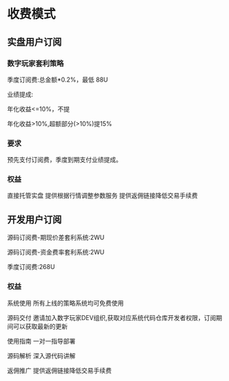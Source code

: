 # 收费模式

## 实盘用户订阅

### 数字玩家套利策略

季度订阅费:总金额*0.2%，最低 88U

业绩提成:

年化收益<=10%，不提

年化收益>10%,超额部分(>10%)提15%



### 要求
 
预先支付订阅费，季度到期支付业绩提成。



### 权益

直接托管实盘 
提供根据行情调整参数服务
提供返佣链接降低交易手续费





## 开发用户订阅


源码订阅费-期现价差套利系统:2WU

源码订阅费-资金费率套利系统:2WU

季度订阅费:268U



### 权益

系统使用 所有上线的策略系统均可免费使用

源码交付 邀请加入数字玩家DEV组织,获取对应系统代码仓库开发者权限，订阅期间可以获取最新的更新

使用指南 一对一指导部署

源码解析 深入源代码讲解

返佣推广 提供返佣链接降低交易手续费



